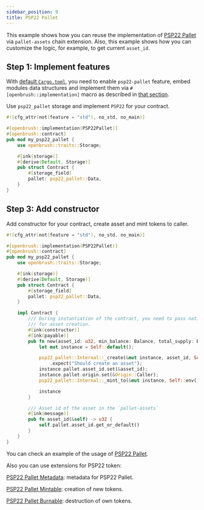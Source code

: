 ```yaml
---
sidebar_position: 9
title: PSP22 Pallet
---
```


This example shows how you can reuse the implementation of [PSP22 Pallet](https://github.com/Brushfam/openbrush-contracts/tree/main/contracts/src/token/psp22_pallet) via `pallet-assets` chain extension. Also, this example shows how you can customize the logic, for example, to get current `asset_id`.

## Step 1: Implement features

With [default `Cargo.toml`](../overview.md/#the-default-toml-of-your-project-with-openbrush),
you need to enable `psp22-pallet` feature, embed modules data structures and implement them via `#[openbrush::implementation]` macro
as described in [that section](../overview.md/#reuse-implementation-of-traits-from-openbrush).

Use `psp22_pallet` storage and implement `PSP22` for your contract.

```rust
#![cfg_attr(not(feature = "std"), no_std, no_main)]

#[openbrush::implementation(PSP22Pallet)]
#[openbrush::contract]
pub mod my_psp22_pallet {
    use openbrush::traits::Storage;

    #[ink(storage)]
    #[derive(Default, Storage)]
    pub struct Contract {
        #[storage_field]
        pallet: psp22_pallet::Data,
    }
}
```

## Step 3: Add constructor

Add constructor for your contract, create asset and mint tokens to caller.

```rust
#![cfg_attr(not(feature = "std"), no_std, no_main)]

#[openbrush::implementation(PSP22Pallet)]
#[openbrush::contract]
pub mod my_psp22_pallet {
    use openbrush::traits::Storage;

    #[ink(storage)]
    #[derive(Default, Storage)]
    pub struct Contract {
        #[storage_field]
        pallet: psp22_pallet::Data,
    }

    impl Contract {
        /// During instantiation of the contract, you need to pass native tokens as a deposit
        /// for asset creation.
        #[ink(constructor)]
        #[ink(payable)]
        pub fn new(asset_id: u32, min_balance: Balance, total_supply: Balance) -> Self {
            let mut instance = Self::default();

            psp22_pallet::Internal::_create(&mut instance, asset_id, Self::env().account_id(), min_balance)
                .expect("Should create an asset");
            instance.pallet.asset_id.set(&asset_id);
            instance.pallet.origin.set(&Origin::Caller);
            psp22_pallet::Internal::_mint_to(&mut instance, Self::env().caller(), total_supply).expect("Should mint");

            instance
        }

        /// Asset id of the asset in the `pallet-assets`
        #[ink(message)]
        pub fn asset_id(&self) -> u32 {
            self.pallet.asset_id.get_or_default()
        }
    }
}
```

You can check an example of the usage of [PSP22 Pallet](https://github.com/Brushfam/openbrush-contracts/tree/main/examples/psp22_pallet).

Also you can use extensions for PSP22 token:

[PSP22 Pallet Metadata](Extensions/metadata.md): metadata for PSP22 Pallet.

[PSP22 Pallet Mintable](Extensions/mintable.md): creation of new tokens.

[PSP22 Pallet Burnable](Extensions/burnable.md): destruction of own tokens.
